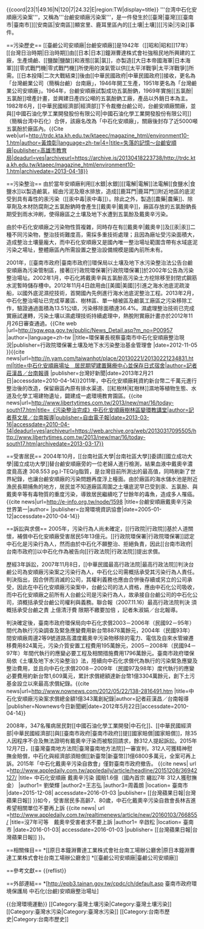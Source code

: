 {{coord|23|1|49.16|N|120|7|24.32|E|region:TW|display=title}}
'''台湾中石化安順廠污染案'''，又稱為'''台鹼安順廠污染案'''，是一件發生於[[臺灣|臺灣]][[臺南市|臺南市]][[安南區|安南區]]顯宮里、鹿耳里區內的[[土壤|土壤]][[污染|污染]]事件。

==污染歷史==
[[臺鹼公司安順廠|台鹼安順廠]]是1942年（[[昭和|昭和]]17年）[[台灣日治時期|日治時期]]由[[日本|日本]]鐘淵曹達株式會社強租民地所興建的工廠，生產燒鹼、[[鹽酸|鹽酸]]和液態[[氯|氯]]，亦製造[[大日本帝國海軍|日本海軍]][[零式戰鬥機|零式戰鬥機]]所使用的溴氣管以供[[太平洋戰爭|太平洋戰爭]]所需。[[日本投降|二次大戰結束]]後由[[中華民國政府|中華民國政府]]接收，更名為「台灣鹼業公司（簡稱台鹼）台南廠」，1946年開工生產，1951年更名為「台灣鹼業公司安順廠」。1964年，台鹼安順廠試製成功五氯酚鈉，1969年實施[[五氯酚|五氯酚]]增產計畫，並興建日產四公噸的五氯酚鈉工廠，產品以外銷日本為主。1982年6月，[[中華民國經濟部|經濟部]]下令裁撤台鹼公司，台鹼安順廠關廠，並與[[中國石油化學工業開發股份有限公司|中國石油化學工業開發股份有限公司]]（簡稱台湾中石化）合併，該廠名改為「中石化安順廠」，關廠後封存了近5000噸五氯酚於廠區內。<ref name="">{{Cite web|url=http://trdc.kta.kh.edu.tw/ktaeec/magazine_html/environment10-1.htm|author=黃煥彰|language=zh-tw|4=|title=失落的記憶～台鹼安順廠|publisher=高雄市教育局|deadurl=yes|archiveurl=https://archive.is/20130418223738/http://trdc.kta.kh.edu.tw/ktaeec/magazine_html/environment10-1.htm|archivedate=2013-04-18}}</ref>

==污染整治==
由於當年安順廠利用[[水銀|水銀]][[電解|電解]]法電解[[食鹽水|食鹽水]]以製造鹼氯，經由污泥及廢水排放，造成[[鹿耳門|鹿耳門]]附近地區的底泥受到具有毒性的汞污染（[[汞中毒|汞中毒]]）。除此之外，製造[[農藥|農藥]]、除草劑及木材防腐劑之五氯酚鈉時會產生[[戴奧辛|戴奧辛]]，廠區存放的五氯酚鈉長期受到雨水沖刷，使得廠區之土壤及地下水遭到五氯酚及戴奧辛污染。

由於中石化安順廠之污染物性質複雜，同時存在有[[戴奧辛|戴奧辛]]及[[汞|汞]]二種不同污染物，整治技術難度高，需採多重技術處理；且因為廠址受污染面積大，造成整治土壤量龐大，而中石化安順廠又是國內唯一整治場址範圍含帶有水域底泥污染之場址，整體廠區內所需設置之整治設備規模是國內前所未有。

2001年，[[臺南市政府|臺南市政府]]環保局以土壤及地下水污染整治法公告台鹼安順廠為污染管制區，接著[[行政院環保署|行政院環保署]]於2002年公告為污染整治場址。2002年1月，中石化將戴奧辛與五氯酚高污染土方挖除移至封閉式鋼筋水泥暫時儲存槽中。2012年11月4日啟用由[[美國|美國]]引進之海水池底泥疏浚船，以國外底泥濕挖技術，首開國內先例進行海水池底泥整治工程。2013年2月，中石化整治場址已完成草叢區、樹林區、單一植被區及鹼氯工廠區之污染移除工作，驗證通過面積為13.51公頃，污染移除面積達36.4%。濕處理整治技術已完成實廠試運轉，污染土壤以濕處理技術持續處理中，熱脫附實廠計畫亦於2012年11月26日審查通過。<ref>{{Cite web |url=http://sgw.epa.gov.tw/public/News_Detail.asp?m_no=P00957  |author=|language=zh-tw ||title=環保署長視察臺南市中石化安順廠整治現況|publisher=行政院環保署土壤及地下水污染整治基金管理會 |date=2012-11-05  }}</ref><ref>{{cite news|url=http://n.yam.com/taiwanhot/place/20130221/20130221234831.html|title=中石化安順廠場址　居民期望建置醫療中心並保存日式宿舍|author=記者莊漢昌／台南報導 |publisher=台灣好新聞|date=2013年2月21日|accessdate=2010-04-14}}</ref>2011年，中石化安順廠耗資約新台幣二千萬元進行整治後的改造，保留廠區內原有排水渠道、[[紅樹林|紅樹林]]濕地等植物生態、水道及化學工場建物遺址，闢建成一處環境教育園區。<ref>{{cite news|url=http://www.libertytimes.com.tw/2013/new/mar/16/today-south17.htm|title=《污染整治完成》中石化安順廠樹林區變環教講堂|author=記者蔡文居／台南報導|publisher=自由電子報|date=2013-03-16|accessdate=2010-04-14|deadurl=yes|archiveurl=https://web.archive.org/web/20130317095505/http://www.libertytimes.com.tw/2013/new/mar/16/today-south17.htm|archivedate=2013-03-17}}</ref>

==受害居民==
2004年10月，[[台南社區大學|台南社區大學]]委請[[國立成功大學|國立成功大學]]替台鹼安順廠旁的一位老婦人進行檢測，結果血液中戴奧辛濃度竟高達 308.553 pg.I-TEQ/g脂質，是台灣目前所測出的最高值，同時刷新了世界紀錄，也讓台鹼安順廠的污染問題再度浮上檯面。由於廠區的海水儲水池是附近漁民長期捕魚的地方，居民並不知道廠區周圍之土壤底泥早已受到汞、五氯酚、與戴奧辛等有毒物質的重度污染，導致居民繼續吃了廿餘年的毒魚，造成多人罹癌。<ref>{{cite news|url=http://e-info.org.tw/node/1598 |title=台鹼安順廠戴奧辛污染 世界第一|author= |publisher=台灣環境資訊協會|date=2005-01-12|accessdate=2010-04-14}}</ref>

==訴訟與求償==
2005年，污染行為人尚未確定，[[行政院|行政院]]基於人道關懷，補償中石化安順廠受害居民5年13億元。[[行政院環保署|行政院環保署]]認定中石化是污染行為人，然而由於中石化不願整治、拒絕負責，因此[[台南市政府|台南市政府]]以中石化作為被告向[[行政法院|行政法院]]提出求償。

歷經3年訴訟，2007年11月8日，[[中華民國最高行政法院|最高行政法院]]判決台鹼公司為安順廠污染案之污染行為人，中石化公司需概括承受其污染行為人責任。判決指出，因合併而消滅的公司，其權利義務也應由合併後存續或另立的公司承受，因此在中石化安順廠污染案中，台鹼公司的法人資格，應由中石化公司吸收，而中石化安順廠之前所有人台鹼公司是污染行為人，故承接自台鹼公司的中石化公司，須概括承受台鹼公司權利與義務。<ref>聯合報（2007.11.16）最高行政法院判決 須概括承受台鹼之責 上億清汙費 限期不繳要加倍 ，記者朱淑娟／台北報導。</ref>

判決確定後，臺南市政府環保局向中石化求償2003－2006年（民國92－95年）間代為執行污染調查及緊急應變費用新台幣8878萬餘元，2004年（民國93年）間安順廠周邊2等9號道路高濃度戴奧辛污染物移除的電力、電信及自來水管線遷移費用824萬元，污染介質安置工程費用195萬餘元，2005－2008年（民國94－97年）年間代執行的應變必要工程及相關措施費用1796萬餘元。臺南市政府環保局依《土壤及地下水污染整治》法，陸續向中石化求償代為執行的污染緊急應變及整治費用，並且向中石化求償2008－2009年（民國97及98年）度代執行的應變必要費用約新台幣1,609萬元，累計求償總額達新台幣1億3304萬餘元，創下土污基金設立以來最高求償紀錄。<ref>{{cite news|url=http://www.nownews.com/2012/05/22/138-2816491.htm |title=中石化安順廠污染案求償總金額1億343萬創紀錄|author=記者莊漢昌／台南報導 |publisher=Nownews今日新聞網|date=2012年5月22日|accessdate=2010-04-14}}</ref>

2008年，347名罹病居民對[[中國石油化學工業開發|中石化]]、[[中華民國經濟部|中華民國經濟部]]與[[臺南市政府|臺南市政府]]提[[國家賠償|國家賠償]]，除35人因程序不合及無法證明有戴奧辛汙染而被駁回請求，餘312人提起訴訟。2015年12月7日，[[臺灣臺南地方法院|臺灣臺南地方法院]]一審宣判，312人可獲精神慰撫金賠償，中石化與經濟部須賠償[[新臺幣|新臺幣]]1億6800多萬元，全案可再上訴。2015年「中石化戴奧辛污染自救會」僅對臺南市政府撤告。 <ref>{{cite news| url =http://www.appledaily.com.tw/appledaily/article/headline/20151208/36942127/  |title= 中石化安順廠 戴奧辛污染 國賠1.6億（國內首宗 纏訟7年 312人獲慰撫金） |author1= 劉榮輝 |author2=王志弘 |author3=周義朗 |location= 臺南市 |date=2015-12-08| accessdate=2016-01-03 |publisher= [[台灣蘋果日報|台灣蘋果日報]] }}</ref>如今，受害居民多高齡7、80歲，中石化戴奧辛污染自救會長林吉進希望相關單位不要再上訴 <ref>{{cite news| url =http://www.appledaily.com.tw/realtimenews/article/new/20160103/766855/  |title=沒7年可等　戴奧辛受害者求不要上訴 |author1= 辛啟松 |location= 臺南市 |date=2016-01-03| accessdate=2016-01-03 |publisher= [[台灣蘋果日報|台灣蘋果日報]] }}</ref>。

==相關條目==
*[[原日本鐘淵曹達工業株式會社台南工場辦公廳舍|原日本鐘淵曹達工業株式會社台南工場辦公廳舍]]
*[[臺鹼公司安順廠|臺鹼公司安順廠]]

==參考文獻==
{{reflist}}

==外部連結==
*[http://epb3.tainan.gov.tw/cpdc/ch/default.asp 臺南市政府環境保護局 中石化(台鹼)安順廠整治場址]

{{台灣環境運動}}
[[Category:臺灣土壤污染|Category:臺灣土壤污染]]
[[Category:臺灣水污染|Category:臺灣水污染]]
[[Category:台南市歷史|Category:台南市歷史]]
